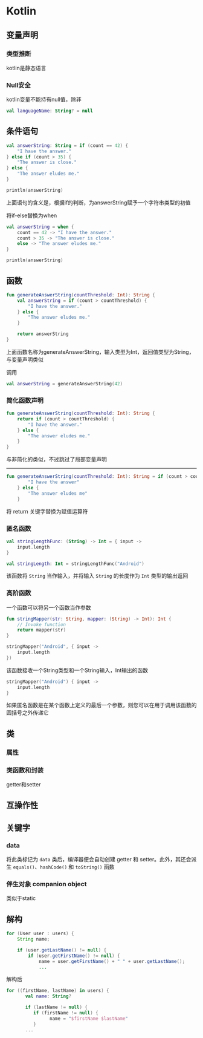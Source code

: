 # Kotlin



## 变量声明

### 类型推断

kotlin是静态语言

### Null安全

kotlin变量不能持有null值，除非

```kotlin
val languageName: String? = null
```



## 条件语句

```kotlin
val answerString: String = if (count == 42) {
    "I have the answer."
} else if (count > 35) {
    "The answer is close."
} else {
    "The answer eludes me."
}

println(answerString)
```

上面语句的含义是，根据if的判断，为answerString赋予一个字符串类型的初值



将if-else替换为when

```kotlin
val answerString = when {
    count == 42 -> "I have the answer."
    count > 35 -> "The answer is close."
    else -> "The answer eludes me."
}

println(answerString)
```

## 函数

```kotlin
fun generateAnswerString(countThreshold: Int): String {
    val answerString = if (count > countThreshold) {
        "I have the answer."
    } else {
        "The answer eludes me."
    }

    return answerString
}
```

上面函数名称为generateAnswerString，输入类型为Int，返回值类型为String，与变量声明类似



调用

```kotlin
val answerString = generateAnswerString(42)
```



### 简化函数声明

```kotlin
fun generateAnswerString(countThreshold: Int): String {
    return if (count > countThreshold) {
        "I have the answer."
    } else {
        "The answer eludes me."
    }
}
```

与非简化的类似，不过跳过了局部变量声明

------

```kotlin
fun generateAnswerString(countThreshold: Int): String = if (count > countThreshold) {
        "I have the answer"
    } else {
        "The answer eludes me"
    }
```

将 return 关键字替换为赋值运算符



### 匿名函数

```kotlin
val stringLengthFunc: (String) -> Int = { input ->
    input.length
}

val stringLength: Int = stringLengthFunc("Android")
```

该函数将 `String` 当作输入，并将输入 `String` 的长度作为 `Int` 类型的输出返回



### 高阶函数

一个函数可以将另一个函数当作参数

```kotlin
fun stringMapper(str: String, mapper: (String) -> Int): Int {
    // Invoke function
    return mapper(str)
}

stringMapper("Android", { input ->
    input.length
})
```

该函数接收一个String类型和一个String输入，Int输出的函数



```kotlin
stringMapper("Android") { input ->
    input.length
}
```

如果匿名函数是在某个函数上定义的最后一个参数，则您可以在用于调用该函数的圆括号之外传递它



## 类

### 属性

### 类函数和封装

getter和setter



## 互操作性



## 关键字

### data

将此类标记为 `data` 类后，编译器便会自动创建 getter 和 setter。此外，其还会派生 `equals()`、`hashCode()` 和 `toString()` 函数

### 伴生对象 companion object

类似于static



## 解构

```Java
for (User user : users) {
    String name;

    if (user.getLastName() != null) {
        if (user.getFirstName() != null) {
            name = user.getFirstName() + " " + user.getLastName();
            ...
```

解构后

```kotlin
for ((firstName, lastName) in users) {
       val name: String?

       if (lastName != null) {
          if (firstName != null) {
                name = "$firstName $lastName"
          } 
       ...
```



